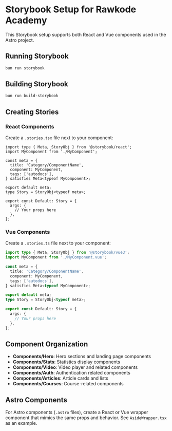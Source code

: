 # Storybook Setup for Rawkode Academy

This Storybook setup supports both React and Vue components used in the Astro project.

## Running Storybook

```bash
bun run storybook
```

## Building Storybook

```bash
bun run build-storybook
```

## Creating Stories

### React Components

Create a `.stories.tsx` file next to your component:

```tsx
import type { Meta, StoryObj } from '@storybook/react';
import MyComponent from './MyComponent';

const meta = {
  title: 'Category/ComponentName',
  component: MyComponent,
  tags: ['autodocs'],
} satisfies Meta<typeof MyComponent>;

export default meta;
type Story = StoryObj<typeof meta>;

export const Default: Story = {
  args: {
    // Your props here
  },
};
```

### Vue Components

Create a `.stories.ts` file next to your component:

```ts
import type { Meta, StoryObj } from '@storybook/vue3';
import MyComponent from './MyComponent.vue';

const meta = {
  title: 'Category/ComponentName',
  component: MyComponent,
  tags: ['autodocs'],
} satisfies Meta<typeof MyComponent>;

export default meta;
type Story = StoryObj<typeof meta>;

export const Default: Story = {
  args: {
    // Your props here
  },
};
```

## Component Organization

- **Components/Hero**: Hero sections and landing page components
- **Components/Stats**: Statistics display components
- **Components/Video**: Video player and related components
- **Components/Auth**: Authentication related components
- **Components/Articles**: Article cards and lists
- **Components/Courses**: Course-related components

## Astro Components

For Astro components (`.astro` files), create a React or Vue wrapper component that mimics the same props and behavior. See `AsideWrapper.tsx` as an example.